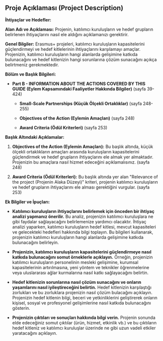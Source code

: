 ## Proje Açıklaması (Project Description)

**İhtiyaçlar ve Hedefler:**

**Alan Adı ve Açıklaması:** Projenin, katılımcı kuruluşların ve hedef grupların belirlenen ihtiyaçlarını nasıl ele aldığını açıklamanızı gerektirir.

**Genel Bilgiler:** Erasmus+ projeleri, katılımcı kuruluşların kapasitelerini güçlendirmeyi ve hedef kitlelerinin ihtiyaçlarını karşılamayı amaçlar. Projenizin, katılımcı kuruluşların hangi alanlarda gelişimine katkıda bulunacağını ve hedef kitlenizin hangi sorunlarına çözüm sunacağını açıkça belirtmeniz gerekmektedir.

**Bölüm ve Başlık Bilgileri:**

- **Part B - INFORMATION ABOUT THE ACTIONS COVERED BY THIS GUIDE (Eylem Kapsamındaki Faaliyetler Hakkında Bilgiler)** (sayfa 39-424)

  - **Small-Scale Partnerships (Küçük Ölçekli Ortaklıklar)** (sayfa 248-255)

  - **Objectives of the Action (Eylemin Amaçları)** (sayfa 248)

  - **Award Criteria (Ödül Kriterleri)** (sayfa 253)

**Başlık Altındaki Açıklamalar:**

1. **Objectives of the Action (Eylemin Amaçları):** Bu başlık altında, küçük ölçekli ortaklıkların amaçları arasında kuruluşların kapasitelerini güçlendirmek ve hedef grupların ihtiyaçlarını ele almak yer almaktadır. Projenizin bu amaçlara nasıl hizmet edeceğini açıklamalısınız. (sayfa 248)

2. **Award Criteria (Ödül Kriterleri):** Bu başlık altında yer alan "Relevance of the project (Projenin Alaka Düzeyi)" kriteri, projenin katılımcı kuruluşların ve hedef grupların ihtiyaçlarını ele alması gerektiğini vurgular. (sayfa 253)

**Ek Bilgiler ve İpuçları:**

- **Katılımcı kuruluşların ihtiyaçlarını belirlemek için önceden bir ihtiyaç analizi yapmanız önerilir.** Bu analiz, projenizin katılımcı kuruluşlara ne gibi faydalar sağlayacağını belirlemenize yardımcı olacaktır. İhtiyaç analizi yaparken, katılımcı kuruluşların hedef kitlesi, mevcut kapasiteleri ve gelecekteki hedefleri hakkında bilgi toplayın. Bu bilgileri kullanarak, projenizin katılımcı kuruluşların hangi alanlarda gelişimine katkıda bulunacağını belirleyin.

- **Projenizin, katılımcı kuruluşların kapasitelerini güçlendirmeye nasıl katkıda bulunacağını somut örneklerle açıklayın.** Örneğin, projenizin katılımcı kuruluşların personelinin mesleki gelişimine, kurumsal kapasitelerinin artırılmasına, yeni yöntem ve teknikler öğrenmelerine veya uluslararası ağlar kurmalarına nasıl katkı sağlayacağını belirtin.

- **Hedef kitlenizin sorunlarına nasıl çözüm sunacağını ve onların yaşamlarını nasıl iyileştireceğini belirtin.** Hedef kitlenizin karşılaştığı zorlukları ve bu zorluklara projenizin nasıl çözüm bulacağını açıklayın. Projenizin hedef kitlenin bilgi, beceri ve yetkinliklerini geliştirerek onların kişisel, sosyal ve profesyonel gelişimlerine nasıl katkıda bulunacağını gösterin.

- **Projenizin çıktıları ve sonuçları hakkında bilgi verin.** Projenin sonunda elde edeceğiniz somut çıktılar (ürün, hizmet, etkinlik vb.) ve bu çıktıların hedef kitleniz ve katılımcı kuruluşlar üzerinde ne gibi uzun vadeli etkiler yaratacağını açıklayın.